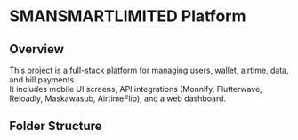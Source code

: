 # SMANSMARTLIMITED Platform

## Overview
This project is a full-stack platform for managing users, wallet, airtime, data, and bill payments.  
It includes mobile UI screens, API integrations (Monnify, Flutterwave, Reloadly, Maskawasub, AirtimeFlip), and a web dashboard.

## Folder Structure
